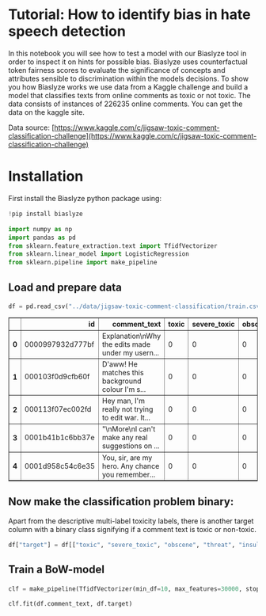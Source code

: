# Tutorial: How to identify bias in hate speech detection

In this notebook you will see how to test a model with our Biaslyze tool in order to inspect it on hints for possible bias. Biaslyze uses counterfactual token fairness scores to evaluate the significance of concepts and attributes sensible to discrimination within the models decisions. 
To show you how Biaslyze works we use data from a Kaggle challenge and build a model that classifies texts from online comments as toxic or not toxic. 
The data consists of instances of 226235 online comments. You can get the data on the kaggle site.

Data source: [https://www.kaggle.com/c/jigsaw-toxic-comment-classification-challenge](https://www.kaggle.com/c/jigsaw-toxic-comment-classification-challenge)

# Installation
First install the Biaslyze python package using:


```python
!pip install biaslyze
```


```python
import numpy as np
import pandas as pd
from sklearn.feature_extraction.text import TfidfVectorizer
from sklearn.linear_model import LogisticRegression
from sklearn.pipeline import make_pipeline
```

## Load and prepare data


```python
df = pd.read_csv("../data/jigsaw-toxic-comment-classification/train.csv"); df.head()
```




<div>
<style scoped>
    .dataframe tbody tr th:only-of-type {
        vertical-align: middle;
    }

    .dataframe tbody tr th {
        vertical-align: top;
    }

    .dataframe thead th {
        text-align: right;
    }
</style>
<table border="1" class="dataframe">
  <thead>
    <tr style="text-align: right;">
      <th></th>
      <th>id</th>
      <th>comment_text</th>
      <th>toxic</th>
      <th>severe_toxic</th>
      <th>obscene</th>
      <th>threat</th>
      <th>insult</th>
      <th>identity_hate</th>
    </tr>
  </thead>
  <tbody>
    <tr>
      <th>0</th>
      <td>0000997932d777bf</td>
      <td>Explanation\nWhy the edits made under my usern...</td>
      <td>0</td>
      <td>0</td>
      <td>0</td>
      <td>0</td>
      <td>0</td>
      <td>0</td>
    </tr>
    <tr>
      <th>1</th>
      <td>000103f0d9cfb60f</td>
      <td>D'aww! He matches this background colour I'm s...</td>
      <td>0</td>
      <td>0</td>
      <td>0</td>
      <td>0</td>
      <td>0</td>
      <td>0</td>
    </tr>
    <tr>
      <th>2</th>
      <td>000113f07ec002fd</td>
      <td>Hey man, I'm really not trying to edit war. It...</td>
      <td>0</td>
      <td>0</td>
      <td>0</td>
      <td>0</td>
      <td>0</td>
      <td>0</td>
    </tr>
    <tr>
      <th>3</th>
      <td>0001b41b1c6bb37e</td>
      <td>"\nMore\nI can't make any real suggestions on ...</td>
      <td>0</td>
      <td>0</td>
      <td>0</td>
      <td>0</td>
      <td>0</td>
      <td>0</td>
    </tr>
    <tr>
      <th>4</th>
      <td>0001d958c54c6e35</td>
      <td>You, sir, are my hero. Any chance you remember...</td>
      <td>0</td>
      <td>0</td>
      <td>0</td>
      <td>0</td>
      <td>0</td>
      <td>0</td>
    </tr>
  </tbody>
</table>
</div>



## Now make the classification problem binary: 
Apart from the descriptive multi-label toxicity labels, there is another target column with a binary class signifying if a comment text is toxic or non-toxic.


```python
df["target"] = df[["toxic", "severe_toxic", "obscene", "threat", "insult", "identity_hate"]].sum(axis=1) > 0
```

## Train a BoW-model


```python
clf = make_pipeline(TfidfVectorizer(min_df=10, max_features=30000, stop_words="english"), LogisticRegression(C=10))
```


```python
clf.fit(df.comment_text, df.target)
```


<style>#sk-container-id-1 {color: black;background-color: white;}#sk-container-id-1 pre{padding: 0;}#sk-container-id-1 div.sk-toggleable {background-color: white;}#sk-container-id-1 label.sk-toggleable__label {cursor: pointer;display: block;width: 100%;margin-bottom: 0;padding: 0.3em;box-sizing: border-box;text-align: center;}#sk-container-id-1 label.sk-toggleable__label-arrow:before {content: "▸";float: left;margin-right: 0.25em;color: #696969;}#sk-container-id-1 label.sk-toggleable__label-arrow:hover:before {color: black;}#sk-container-id-1 div.sk-estimator:hover label.sk-toggleable__label-arrow:before {color: black;}#sk-container-id-1 div.sk-toggleable__content {max-height: 0;max-width: 0;overflow: hidden;text-align: left;background-color: #f0f8ff;}#sk-container-id-1 div.sk-toggleable__content pre {margin: 0.2em;color: black;border-radius: 0.25em;background-color: #f0f8ff;}#sk-container-id-1 input.sk-toggleable__control:checked~div.sk-toggleable__content {max-height: 200px;max-width: 100%;overflow: auto;}#sk-container-id-1 input.sk-toggleable__control:checked~label.sk-toggleable__label-arrow:before {content: "▾";}#sk-container-id-1 div.sk-estimator input.sk-toggleable__control:checked~label.sk-toggleable__label {background-color: #d4ebff;}#sk-container-id-1 div.sk-label input.sk-toggleable__control:checked~label.sk-toggleable__label {background-color: #d4ebff;}#sk-container-id-1 input.sk-hidden--visually {border: 0;clip: rect(1px 1px 1px 1px);clip: rect(1px, 1px, 1px, 1px);height: 1px;margin: -1px;overflow: hidden;padding: 0;position: absolute;width: 1px;}#sk-container-id-1 div.sk-estimator {font-family: monospace;background-color: #f0f8ff;border: 1px dotted black;border-radius: 0.25em;box-sizing: border-box;margin-bottom: 0.5em;}#sk-container-id-1 div.sk-estimator:hover {background-color: #d4ebff;}#sk-container-id-1 div.sk-parallel-item::after {content: "";width: 100%;border-bottom: 1px solid gray;flex-grow: 1;}#sk-container-id-1 div.sk-label:hover label.sk-toggleable__label {background-color: #d4ebff;}#sk-container-id-1 div.sk-serial::before {content: "";position: absolute;border-left: 1px solid gray;box-sizing: border-box;top: 0;bottom: 0;left: 50%;z-index: 0;}#sk-container-id-1 div.sk-serial {display: flex;flex-direction: column;align-items: center;background-color: white;padding-right: 0.2em;padding-left: 0.2em;position: relative;}#sk-container-id-1 div.sk-item {position: relative;z-index: 1;}#sk-container-id-1 div.sk-parallel {display: flex;align-items: stretch;justify-content: center;background-color: white;position: relative;}#sk-container-id-1 div.sk-item::before, #sk-container-id-1 div.sk-parallel-item::before {content: "";position: absolute;border-left: 1px solid gray;box-sizing: border-box;top: 0;bottom: 0;left: 50%;z-index: -1;}#sk-container-id-1 div.sk-parallel-item {display: flex;flex-direction: column;z-index: 1;position: relative;background-color: white;}#sk-container-id-1 div.sk-parallel-item:first-child::after {align-self: flex-end;width: 50%;}#sk-container-id-1 div.sk-parallel-item:last-child::after {align-self: flex-start;width: 50%;}#sk-container-id-1 div.sk-parallel-item:only-child::after {width: 0;}#sk-container-id-1 div.sk-dashed-wrapped {border: 1px dashed gray;margin: 0 0.4em 0.5em 0.4em;box-sizing: border-box;padding-bottom: 0.4em;background-color: white;}#sk-container-id-1 div.sk-label label {font-family: monospace;font-weight: bold;display: inline-block;line-height: 1.2em;}#sk-container-id-1 div.sk-label-container {text-align: center;}#sk-container-id-1 div.sk-container {/* jupyter's `normalize.less` sets `[hidden] { display: none; }` but bootstrap.min.css set `[hidden] { display: none !important; }` so we also need the `!important` here to be able to override the default hidden behavior on the sphinx rendered scikit-learn.org. See: https://github.com/scikit-learn/scikit-learn/issues/21755 */display: inline-block !important;position: relative;}#sk-container-id-1 div.sk-text-repr-fallback {display: none;}</style><div id="sk-container-id-1" class="sk-top-container"><div class="sk-text-repr-fallback"><pre>Pipeline(steps=[(&#x27;tfidfvectorizer&#x27;,
                 TfidfVectorizer(max_features=30000, min_df=10,
                                 stop_words=&#x27;english&#x27;)),
                (&#x27;logisticregression&#x27;, LogisticRegression(C=10))])</pre><b>In a Jupyter environment, please rerun this cell to show the HTML representation or trust the notebook. <br />On GitHub, the HTML representation is unable to render, please try loading this page with nbviewer.org.</b></div><div class="sk-container" hidden><div class="sk-item sk-dashed-wrapped"><div class="sk-label-container"><div class="sk-label sk-toggleable"><input class="sk-toggleable__control sk-hidden--visually" id="sk-estimator-id-1" type="checkbox" ><label for="sk-estimator-id-1" class="sk-toggleable__label sk-toggleable__label-arrow">Pipeline</label><div class="sk-toggleable__content"><pre>Pipeline(steps=[(&#x27;tfidfvectorizer&#x27;,
                 TfidfVectorizer(max_features=30000, min_df=10,
                                 stop_words=&#x27;english&#x27;)),
                (&#x27;logisticregression&#x27;, LogisticRegression(C=10))])</pre></div></div></div><div class="sk-serial"><div class="sk-item"><div class="sk-estimator sk-toggleable"><input class="sk-toggleable__control sk-hidden--visually" id="sk-estimator-id-2" type="checkbox" ><label for="sk-estimator-id-2" class="sk-toggleable__label sk-toggleable__label-arrow">TfidfVectorizer</label><div class="sk-toggleable__content"><pre>TfidfVectorizer(max_features=30000, min_df=10, stop_words=&#x27;english&#x27;)</pre></div></div></div><div class="sk-item"><div class="sk-estimator sk-toggleable"><input class="sk-toggleable__control sk-hidden--visually" id="sk-estimator-id-3" type="checkbox" ><label for="sk-estimator-id-3" class="sk-toggleable__label sk-toggleable__label-arrow">LogisticRegression</label><div class="sk-toggleable__content"><pre>LogisticRegression(C=10)</pre></div></div></div></div></div></div></div>



## Counterfactual token based bias detection

Now that we have a model to test, lets evaluate it with the Biaslyze tool and test the sensible concepts for possible bias. 
Biaslyze takes keywords representing sensitive concepts and perturbs them with the other keywords from the same concept to evaluate its significance for the models prediction.


```python
from biaslyze.bias_detectors import CounterfactualBiasDetector
```


```python
bias_detector = CounterfactualBiasDetector()
```


```python
counterfactual_detection_results = bias_detector.process(
    texts=df.comment_text.sample(10000, random_state=42),
    labels=df.target.tolist(),
    predict_func=clf.predict_proba,
    concepts_to_consider=["religion", "gender"],
    max_counterfactual_samples=None,
)
```

    2023-05-26 17:12:14.547 | INFO     | biaslyze.concept_detectors:detect:35 - Started keyword-based concept detection on 10000 texts...
    100%|█████████████████████████████████████████████████████████████████████████████████████████████████████████████████████████████████████████████████████████████████████████████| 10000/10000 [00:02<00:00, 4097.15it/s]
    2023-05-26 17:12:16.995 | INFO     | biaslyze.concept_detectors:detect:51 - Done. Found 8997 texts with protected concepts.
    2023-05-26 17:12:16.996 | INFO     | biaslyze.bias_detectors.counterfactual_biasdetector:process:116 - Processing concept religion...
    100%|████████████████████████████████████████████████████████████████████████████████████████████████████████████████████████████████████████████████████████████████████████████████| 8997/8997 [00:58<00:00, 152.90it/s]
    2023-05-26 17:13:15.845 | INFO     | biaslyze.bias_detectors.counterfactual_biasdetector:_extract_counterfactual_concept_samples:219 - Extracted 6118 counterfactual sample texts for concept religion from 233 original texts.
    100%|█████████████████████████████████████████████████████████████████████████████████████████████████████████████████████████████████████████████████████████████████████████████████████| 19/19 [00:02<00:00,  9.17it/s]
    2023-05-26 17:13:18.035 | INFO     | biaslyze.bias_detectors.counterfactual_biasdetector:process:163 - DONE
    2023-05-26 17:13:18.039 | INFO     | biaslyze.bias_detectors.counterfactual_biasdetector:process:116 - Processing concept gender...
    100%|█████████████████████████████████████████████████████████████████████████████████████████████████████████████████████████████████████████████████████████████████████████████████| 8997/8997 [03:02<00:00, 49.23it/s]
    2023-05-26 17:16:20.800 | INFO     | biaslyze.bias_detectors.counterfactual_biasdetector:_extract_counterfactual_concept_samples:219 - Extracted 485109 counterfactual sample texts for concept gender from 3260 original texts.
    100%|█████████████████████████████████████████████████████████████████████████████████████████████████████████████████████████████████████████████████████████████████████████████████████| 81/81 [02:26<00:00,  1.81s/it]
    2023-05-26 17:18:48.999 | INFO     | biaslyze.bias_detectors.counterfactual_biasdetector:process:163 - DONE


### Not every Keyword has an effect. 
You can get a list like below showing you the keywords of a concept that have no effect or are not in the vocabulary of the model. In this case the list refers to "gender". Reviewing the omitted keywords gives you an idea of a concepts scope and the sample composition.


```python
print(counterfactual_detection_results.concept_results[1].omitted_keywords)
```

    ['hers', 'herself', 'grandmothers', 'grandmas', 'sista', 'sistas', 'him', 'his', 'himself', 'daddies', 'grandfathers', 'grandpa', 'grandpas', 'them', 'themselves']


# Lets look at some results

## Counterfactual Score
The first plot below shows you the top $10$ keywords found within the concept "gender" according to the difference resulting from the replacement of counterfactuals with that keyword. 
The counterfactual score is defined as the difference between the predicted probability score for the counterfactual text and the predicted probability score for the original text.

$$   
\text{counterfactual_score} = P(\text{toxic} | \text{counterfactual_text}) - P(\text{toxic} | \text{original_text}).
$$

Therefore the further a samples score is from zero, the greater the change in the model's decision whether a comment is toxic or non-toxic when it is replaced by that keyword. In this case the positive class is "toxic" and the negative class is "non-toxic". As you can see replacing any other gender keyword with the word "mum" makes the samples classification more likely to be "toxic".


```python
counterfactual_detection_results.visualize_counterfactual_scores(concept="gender", top_n=20)
```


    
![png](res_tutorial-toxic-comments/output_19_0.png)
    



```python
counterfactual_detection_results.visualize_counterfactual_scores(concept="religion", top_n=15)
```


    
![png](res_tutorial-toxic-comments/output_20_0.png)
    


## Key-sample replacement score (ksr-score)
This score looks at how the toxicity-probability changes for all samples with a certain keyword (y-axis) when it is replaced by the counterfactuals from its corresponding concept. This gives you a better look at the representation of a certain keyword within the samples. Once again looking at the keyword "mum" we can see that when it is replaced by counterfactuals the model will less likely predict the sample comment to be toxic.
Seeing that many keywords representing females have a strong impact on the models toxicity-prediction we can now ask whether the model might be biased in this way and look into it further, potentially mitigating at some point.



```python
counterfactual_detection_results.visualize_counterfactual_sample_scores(concept="gender", top_n=15)
```


    
![png](res_tutorial-toxic-comments/output_22_0.png)
    



```python
counterfactual_detection_results.visualize_counterfactual_scores(concept="religion", top_n=20)
```


    
![png](res_tutorial-toxic-comments/output_23_0.png)
    


## Looking into the samples
The next plot shows you the samples from concept "gender" with the bubble size representing the ksr-score. The color blue indicates a positive (likely toxic) score for a certain keyword and orange is a negative (less likely to be toxic) score of a keyword compared to the counterfactuals. Use it to review the samples content.


```python
from bokeh.io import show, output_notebook

output_notebook()
```


```python
viz = counterfactual_detection_results.visualize_counterfactual_score_by_sample(concept="gender")

show(viz)
```

    Batches: 100%|██████████████████████████████████████████████████████████████████████████████████████████████████████████████████████████████████████████████████████████████████████████████████████████████████████████████████████████████████| 188/188 [05:45<00:00,  1.84s/it]
    
    
![png](res_tutorial-toxic-comments/output_26_0.png)

